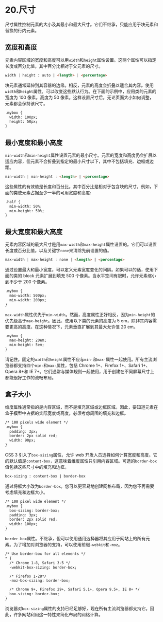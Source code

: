 # 20.尺寸

尺寸属性控制元素的大小及其最小和最大尺寸。它们不继承，只能应用于块元素和替换的行内元素。

## 宽度和高度

元素内容区域的宽度和高度可以用`width`和`height`属性设置。这两个属性可以指定长度或百分比值，其中百分比相对于父元素的尺寸。

```html
width | height : auto | <length> | <percentage>

```

块元素通常延伸到其容器的边缘。相反，元素的高度会折叠以适合其内容。使用`width`和`height`属性，可以改变这些默认行为。在下面的示例中，应用类的元素的宽度为 100 像素，高度为 50 像素。这样设置尺寸后，无论页面大小如何调整，元素都会保持该尺寸。

```html
.mybox {
  width: 100px;
  height: 50px;
}

```

## 最小宽度和最小高度

`min-width`和`min-height`属性设置元素的最小尺寸。元素的宽度和高度仍会扩展以适应内容，但元素不会折叠到指定的最小尺寸以下，其中不包括填充、边框或边距。

```html
min-width | min-height : <length> | <percentage>

```

这些属性的有效值是长度和百分比，其中百分比是相对于包含块的尺寸。例如，下面的类使元素占据至少一半的可用宽度和高度:

```html
.half {
  min-width: 50%;
  min-height: 50%;
}

```

## 最大宽度和最大高度

元素内容区域的最大尺寸是用`max-width`和`max-height`属性设置的。它们可以设置长度或百分比值，以及关键字`none`来清除先前设置的值。

```html
max-width | max-height : none | <length> | <percentage>

```

通过设置最大和最小宽度，可以定义元素宽度变化的间隔。如果可以的话，使用下面的类的 block 元素扩展到填充 500 个像素。当水平空间有限时，允许元素缩小到不少于 200 个像素。

```html
.mybox {
  max-width: 500px;
  min-width: 200px;
}

```

`max-width`属性优先于`min-width`。然而，高度属性正好相反，因为`min-height`的优先级高于`max-height`。因此，使用以下类的元素的高度为 5 em，除非其内容需要更高的高度。在这种情况下，元素垂直扩展到其最大允许值 20 em。

```html
.mybox {
  max-height: 20em;
  min-height: 5em;
}

```

请记住，固定的`width`和`height`属性不应与`min-`和`max-`属性一起使用。所有主流浏览器都支持四个`min-`和`max-`属性，包括 Chrome 1+、Firefox 1+、Safari 1+、Opera 8+和 IE 7+。它们通常与媒体规则一起使用，用于创建在不同屏幕尺寸上都能很好工作的流畅布局。

## 盒子大小

维度属性通常指的是内容区域，而不是填充区域或边框区域。因此，要知道元素在盒子模型中占据的实际宽度或高度，必须考虑周围的填充和边框。

```html
/* 100 pixels wide element */
.mybox {
  padding: 3px;
  border: 2px solid red;
  width: 90px;
}

```

CSS 3 引入了`box-sizing`属性，允许 web 开发人员选择如何计算宽度和高度。它的默认值是`content-box`，这意味着维度属性只引用内容区域。可选的`border-box`值包括这些尺寸中的填充和边框。

```html
box-sizing : content-box | border-box

```

通过将框大小改为`border-box`，您可以更容易地创建网格布局，因为您不再需要考虑填充和边框大小。

```html
/* 100 pixel wide element */
.mybox {
  box-sizing: border-box;
  padding: 3px;
  border: 2px solid red;
  width: 100px;
}

```

`border-box`属性。不继承，但可以使用通用选择器将其应用于网站上的所有元素。为了增加对浏览器的支持，可以使用前缀`-webkit`和`-moz`。

```html
/* Use border-box for all elements */
* {
  /* Chrome 1-8, Safari 3-5 */
  -webkit-box-sizing: border-box;

  /* Firefox 1-28*/
  -moz-box-sizing: border-box;

  /* Chrome 9+, Firefox 29+, Safari 5.1+, Opera 9.5+, IE 8+ */
  box-sizing: border-box;
}

```

浏览器对`box-sizing`属性的支持已经足够好，现在所有主流浏览器都支持它。因此，许多网站利用这一特性来简化布局的网格计算。